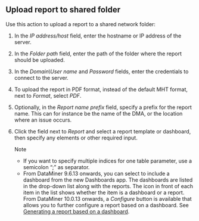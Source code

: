 ## Upload report to shared folder

Use this action to upload a report to a shared network folder:

1. In the *IP address/host* field, enter the hostname or IP address of the server.

2. In the *Folder path* field, enter the path of the folder where the report should be uploaded.

3. In the *Domain\\User name* and *Password* fields, enter the credentials to connect to the server.

4. To upload the report in PDF format, instead of the default MHT format, next to *Format*, select *PDF*.

5. Optionally, in the *Report name prefix* field, specify a prefix for the report name. This can for instance be the name of the DMA, or the location where an issue occurs.

6. Click the field next to *Report* and select a report template or dashboard, then specify any elements or other required input.

    > [!NOTE]
    > -  If you want to specify multiple indices for one table parameter, use a semicolon “;” as separator.
    > -  From DataMiner 9.6.13 onwards, you can select to include a dashboard from the new Dashboards app. The dashboards are listed in the drop-down list along with the reports. The icon in front of each item in the list shows whether the item is a dashboard or a report. From DataMiner 10.0.13 onwards, a *Configure* button is available that allows you to further configure a report based on a dashboard. See [Generating a report based on a dashboard](../newR_D/Generating_a_report_based_on_a_dashboard.md).
    >
